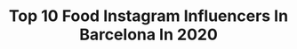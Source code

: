 ---
title: Top 10 Food Instagram Influencers In Barcelona In 2020
description: >-
  Find top food Instagram influencers in Barcelona in 2020. Most popular hashtags: #barcelona #yomequedoencasa #quedateencasa #stayhome.
platform: Instagram
profiles:
  - username: "barcelona_barcelona"
    fullname: >-
      Barcelona Travel Magazine
    location: "Spain"
    followers: 165574
    engagement: 266
    commentsToLikes: 0.021812
    id: ck0w38xlps6ei0i19q5ferd1n
    verified: false
    hashtags: "#quarantinelife, #montserrat, #foodiebarcelona, #lasagradafamila"
  - username: "irenecocinaparati"
    fullname: >-
      Irene Requena
    location: "Spain"
    followers: 32755
    engagement: 505
    commentsToLikes: 0.262129
    id: ck5hhqgrr9l7o0i116joeraph
    verified: false
    hashtags: "#anis, #frambuesas, #chocolate, #seafood"
  - username: "aina.simon"
    fullname: >-
      AINA SIMON
    location: "Spain"
    followers: 277925
    engagement: 757
    commentsToLikes: 0.077812
    id: ck0vyy6sp6d680i19gk2enc5c
    verified: false
    hashtags: "#mysamsonite, #borntogo, #ad, #adikagirls"
  - username: "deliciaskitchen"
    fullname: >-
      Isa Gil
    location: "Spain"
    followers: 26559
    engagement: 206
    commentsToLikes: 0.135139
    id: ck55p1tam9mz60i11woj92ob0
    verified: false
    hashtags: "#plantbased, #arroz, #comericoysano, #proteinacompleta"
  - username: "back_dox"
    fullname: >-
      Back_dox
    location: "Spain"
    followers: 56144
    engagement: 296
    commentsToLikes: 0.084638
    id: ck15q5pbm18c50i19wez82wci
    verified: false
    hashtags: "#surfinglife, #photography, #seberg, #hotelstyle"
  - username: "shyooo5y"
    fullname: >-
      Jassem 📸
    location: "Spain"
    followers: 28906
    engagement: 90
    commentsToLikes: 0.078307
    id: ck0tywvq7oept0i197timflhm
    verified: false
    hashtags: "#hatta, #sharjah, #spain, #dubai"
  - username: "chefbenben"
    fullname: >-
      Benjamin Bensoussan
    location: "Spain"
    followers: 34032
    engagement: 194
    commentsToLikes: 0.028893
    id: ck0vwgb65tk810i19vp8okwxh
    verified: false
    hashtags: "#repost, #manabi, #honestgreenslisbon, #love"
  - username: "juanjomonje"
    fullname: >-
      ⭐️ JUANJO MONJE
    location: "Spain"
    followers: 18141
    engagement: 1023
    commentsToLikes: 0.046735
    id: ck8t8zk7jmelj0j788oe1hj9f
    verified: false
    hashtags: "#gaystagram, #muscle, #abs, #model"
  - username: "robertmassanet"
    fullname: >-
      Robert Massanet 🐺
    location: "Spain"
    followers: 15950
    engagement: 470
    commentsToLikes: 0.027358
    id: ck14hizm1ajqk0i19wzf8nbvk
    verified: false
    hashtags: "#instagood, #vibes, #picoftheday, #stayathome"
  - username: "barcelonainspira"
    fullname: >-
      By Anita Jiménez
    location: "Spain"
    followers: 43335
    engagement: 76
    commentsToLikes: 0.108820
    id: ck0vwawmhsvps0i197wwotb5a
    verified: false
    hashtags: "#coronavirusespa, #stayhome, #home, #cocktails"
---